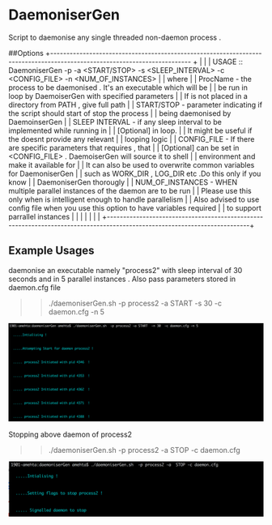 # DaemoniserGen
Script to daemonise any single threaded non-daemon process . 

##Options
	+------------------------------------------------------------------------------------------------------------------------- +
	|                                                                                                                          |
	| USAGE  :: DaemoniserGen -p <ProcName> -a <START/STOP> -s <SLEEP_INTERVAL>  -c <CONFIG_FILE>   -n <NUM_OF_INSTANCES>      |
	|           where                                                                                                          |
	|                ProcName        -  the process to be daemonised . It's an executable which will be                        |
	|                                   be run in loop by DaemoiserGen with specified parameters                               |
	|                                   If <ProcName> is not placed in a directory from PATH , give full path                  |
	|                START/STOP      -  parameter indicating if the script should start of stop the process                    |
	|                                   being daemonised by DaemoinserGen                                                      |
	|                SLEEP INTERVAL  -  if any sleep interval to be implemented while running <ProcName> in                    |
	|                [Optional]         in loop.                                                                               |
	|                                   It might be useful if the <procName> doesnt provide any relevant                       |
	|                                   looping logic                                                                          |
	|                CONFIG_FILE      - If there are specific parameters that <procName> requires , that                       |
	|                [Optional]         can be set in <CONFIG_FILE> . DaemoiserGen will source it to shell                     |
	|                                   environment and make it available for <ProcName>                                       |
	|                                   It can also be used to overwrite common variables for DaemoniserGen                    |
	|                                   such as WORK_DIR , LOG_DIR etc .Do this only if you know                               |
	|                                   DaemoniserGen thorougly                                                                |
	|                NUM_OF_INSTANCES - WHEN multiple parallel instances of the daemon are to be run                           |
	|                                   Please use this only when <ProcName> is intelligent enough to handle parallelism       |
	|                                   Also advised to use config file when you use this option to have variables required    |
	|                                   to support parrallel instances                                                         |
	|                                                                                                                          |
	|                                                                                                                          |
	|                                                                                                                          |
	+--------------------------------------------------------------------------------------------------------------------------+


## Example Usages 
daemonise an executable namely "process2" with sleep interval of 30 seconds and in 5 parallel instances . Also pass parameters stored in daemon.cfg file 
>>./daemoniserGen.sh  -p process2 -a START  -s 30  -c daemon.cfg -n 5

![alt tag](https://github.com/abhijitmehta/DaemoniserGen/blob/master/Screen%20Shot%202016-09-28%20at%2012.26.18%20AM.png)


Stopping above daemon of process2
>>./daemoniserGen.sh  -p process2 -a  STOP -c daemon.cfg 

![alt tag](https://github.com/abhijitmehta/DaemoniserGen/blob/master/Screen%20Shot%202016-09-28%20at%2012.34.06%20AM.png)
